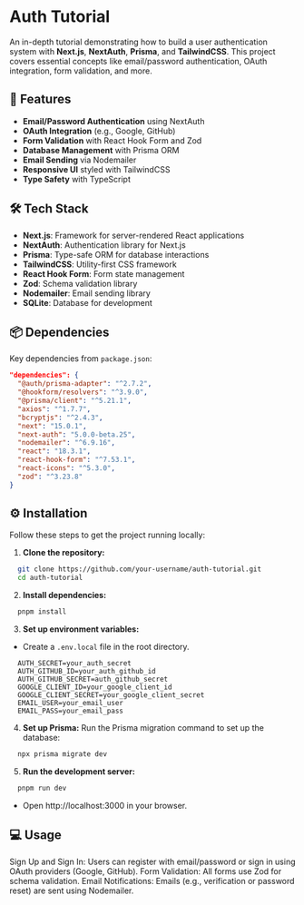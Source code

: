 # Auth Tutorial

An in-depth tutorial demonstrating how to build a user authentication system with **Next.js**, **NextAuth**, **Prisma**, and **TailwindCSS**. This project covers essential concepts like email/password authentication, OAuth integration, form validation, and more.

## 🚀 Features

- **Email/Password Authentication** using NextAuth
- **OAuth Integration** (e.g., Google, GitHub)
- **Form Validation** with React Hook Form and Zod
- **Database Management** with Prisma ORM
- **Email Sending** via Nodemailer
- **Responsive UI** styled with TailwindCSS
- **Type Safety** with TypeScript

## 🛠️ Tech Stack

- **Next.js**: Framework for server-rendered React applications
- **NextAuth**: Authentication library for Next.js
- **Prisma**: Type-safe ORM for database interactions
- **TailwindCSS**: Utility-first CSS framework
- **React Hook Form**: Form state management
- **Zod**: Schema validation library
- **Nodemailer**: Email sending library
- **SQLite**: Database for development

## 📦 Dependencies

Key dependencies from `package.json`:

```json
"dependencies": {
  "@auth/prisma-adapter": "^2.7.2",
  "@hookform/resolvers": "^3.9.0",
  "@prisma/client": "^5.21.1",
  "axios": "^1.7.7",
  "bcryptjs": "^2.4.3",
  "next": "15.0.1",
  "next-auth": "5.0.0-beta.25",
  "nodemailer": "^6.9.16",
  "react": "18.3.1",
  "react-hook-form": "^7.53.1",
  "react-icons": "^5.3.0",
  "zod": "^3.23.8"
}
```

## ⚙️ Installation

Follow these steps to get the project running locally:

1. **Clone the repository:**

  ```bash
    git clone https://github.com/your-username/auth-tutorial.git
    cd auth-tutorial
  ```

2. **Install dependencies:**
  ```bash
    pnpm install
  ```
3. **Set up environment variables:**
  - Create a `.env.local` file in the root directory.
  ```env
    AUTH_SECRET=your_auth_secret
    AUTH_GITHUB_ID=your_auth_github_id
    AUTH_GITHUB_SECRET=auth_github_secret
    GOOGLE_CLIENT_ID=your_google_client_id
    GOOGLE_CLIENT_SECRET=your_google_client_secret
    EMAIL_USER=your_email_user
    EMAIL_PASS=your_email_pass
  ```
4. **Set up Prisma:**
  Run the Prisma migration command to set up the database:
  ```bash
    npx prisma migrate dev
  ```
5. **Run the development server:**
  ```bash
    pnpm run dev
  ```
  - Open http://localhost:3000 in your browser.

## 💻 Usage
Sign Up and Sign In: Users can register with email/password or sign in using OAuth providers (Google, GitHub).
Form Validation: All forms use Zod for schema validation.
Email Notifications: Emails (e.g., verification or password reset) are sent using Nodemailer.
